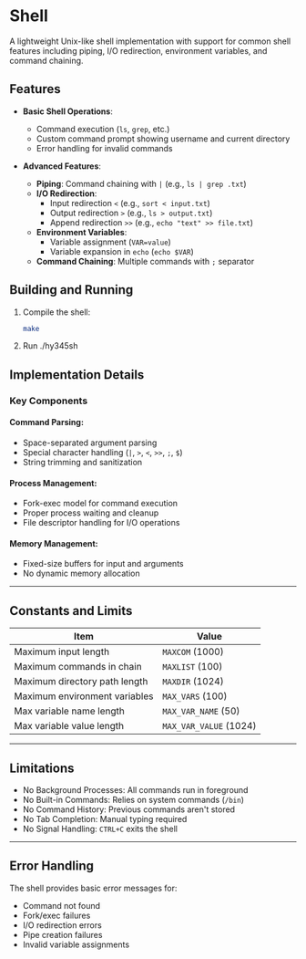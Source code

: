 # Shell

A lightweight Unix-like shell implementation with support for common shell features including piping, I/O redirection, environment variables, and command chaining.

## Features

- **Basic Shell Operations**:
  - Command execution (`ls`, `grep`, etc.)
  - Custom command prompt showing username and current directory
  - Error handling for invalid commands

- **Advanced Features**:
  - **Piping**: Command chaining with `|` (e.g., `ls | grep .txt`)
  - **I/O Redirection**:
    - Input redirection `<` (e.g., `sort < input.txt`)
    - Output redirection `>` (e.g., `ls > output.txt`)
    - Append redirection `>>` (e.g., `echo "text" >> file.txt`)
  - **Environment Variables**:
    - Variable assignment (`VAR=value`)
    - Variable expansion in `echo` (`echo $VAR`)
  - **Command Chaining**: Multiple commands with `;` separator

## Building and Running

1. Compile the shell:
   ```bash
   make
   ```

2. Run
   ./hy345sh

## Implementation Details

### Key Components

#### Command Parsing:
- Space-separated argument parsing  
- Special character handling (`|`, `>`, `<`, `>>`, `;`, `$`)  
- String trimming and sanitization  

#### Process Management:
- Fork-exec model for command execution  
- Proper process waiting and cleanup  
- File descriptor handling for I/O operations  

#### Memory Management:
- Fixed-size buffers for input and arguments  
- No dynamic memory allocation  

---

## Constants and Limits

| Item                          | Value               |
|-------------------------------|---------------------|
| Maximum input length          | `MAXCOM` (1000)     |
| Maximum commands in chain     | `MAXLIST` (100)     |
| Maximum directory path length | `MAXDIR` (1024)     |
| Maximum environment variables | `MAX_VARS` (100)    |
| Max variable name length      | `MAX_VAR_NAME` (50) |
| Max variable value length     | `MAX_VAR_VALUE` (1024) |

---

## Limitations

- No Background Processes: All commands run in foreground  
- No Built-in Commands: Relies on system commands (`/bin`)  
- No Command History: Previous commands aren't stored  
- No Tab Completion: Manual typing required  
- No Signal Handling: `CTRL+C` exits the shell  

---

## Error Handling

The shell provides basic error messages for:

- Command not found  
- Fork/exec failures  
- I/O redirection errors  
- Pipe creation failures  
- Invalid variable assignments  
